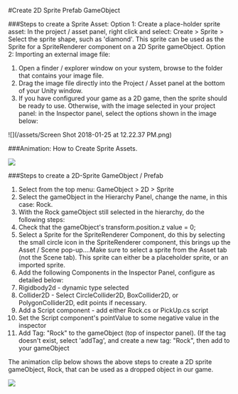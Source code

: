 #Create 2D Sprite Prefab GameObject

###Steps to create a Sprite Asset:
Option 1: Create a place-holder sprite asset:
 In the project / asset panel, right click and select:
Create > Sprite > Select the sprite shape, such as 'diamond'.
This sprite can be used as the Sprite for a SpriteRenderer component on a 2D Sprite gameObject.
Option 2: Importing an external image file:  
   1.  Open a finder / explorer window on your system, browse to the folder that contains your image file.
   2.  Drag the image file directly into the Project / Asset panel at the bottom of your Unity window.  
   3. If you have configured your game as a 2D game, then the sprite should be ready to use.  Otherwise, with the image selected in your project panel:  in the Inspector panel, select the options shown in the image below: 
   
   ![](/assets/Screen Shot 2018-01-25 at 12.22.37 PM.png)
   
###Animation: How to Create Sprite Assets.

   ![](http://g.recordit.co/MkDOjWtvrp.gif)

###Steps to create a 2D-Sprite GameObject / Prefab

1.  Select from the top menu: GameObject > 2D > Sprite
2.  Select the gameObject in the Hierarchy Panel, change the name, in this case: Rock.
3.  With the Rock gameObject still selected in the hierarchy, do the following steps: 
4.  Check that the gameObject's transform.position.z value = 0;
5.  Select a Sprite for the SpriteRenderer Component, do this by selecting the small circle icon in the SpriteRenderer component, this brings up the Asset / Scene pop-up....Make sure to select a sprite from the Asset tab (not the Scene tab).  This sprite can either be a placeholder sprite, or an imported sprite.  
6. Add the following Components in the Inspector Panel, configure as detailed below:
7. Rigidbody2d - dynamic type selected
8. Collider2D - Select CircleCollider2D, BoxCollider2D, or PolygonCollider2D, edit points if necessary.
9. Add a Script component - add either Rock.cs or PickUp.cs script
10. Set the Script component's pointValue to some negative value in the inspector
11. Add Tag: "Rock" to the gameObject (top of inspector panel).   (If the tag doesn't exist, select 'addTag', and create a new tag: "Rock", then add to your gameObject


The animation clip below shows the above steps to create a 2D sprite gameObject, Rock, that can be used as a dropped object in our game.

![](http://g.recordit.co/FDNPQGnBjE.gif)

